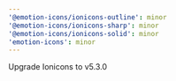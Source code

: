 ```yaml
---
'@emotion-icons/ionicons-outline': minor
'@emotion-icons/ionicons-sharp': minor
'@emotion-icons/ionicons-solid': minor
'emotion-icons': minor
---
```


Upgrade Ionicons to v5.3.0
